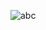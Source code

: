 ![abc](https://user-images.githubusercontent.com/88948601/189708490-ece9ac56-08b5-47bc-a54b-b005b4f8d56e.gif)